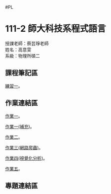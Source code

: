 #PL  <br />
# 111-2 師大科技系程式語言  <br />
授課老師：蔡芸琤老師  <br />
姓名：高意雯  <br />
系級：物理所碩二  <br />
## 課程筆記區  <br />
<p><a href="https://github.com/Jamie0115/PL/blob/main/Practice1/HW_1.ipynb">練習一</a>。</p>

## 作業連結區  <br />
<p><a href="https://github.com/Jamie0115/PL/blob/main/HW_1/%E7%AC%AC%E4%B8%80%E9%80%B1%E4%BD%9C%E6%A5%AD.ipynb">作業一</a>。</p>
<p><a href="https://github.com/Jamie0115/PL/blob/main/Practice1/HW_1.ipynb">作業一(補充)</a>。</p>
<p><a href="https://github.com/Jamie0115/PL/blob/main/HW_2/HW_2.ipynb">作業二</a>。</p>
<p><a href="https://github.com/Jamie0115/PL/blob/main/HW_3/.ipynb_checkpoints/HW_3-checkpoint.ipynb">作業三(網路爬蟲)</a>。</p>
<p><a href="https://github.com/Jamie0115/PL/blob/main/HW_4/HW_4.ipynb">作業四(視覺化分析)</a>。</p>
<p><a href="https://github.com/Jamie0115/PL/blob/main/HW_5/HW_5.ipynb">作業五</a>。</p>

## 專題連結區  <br />
